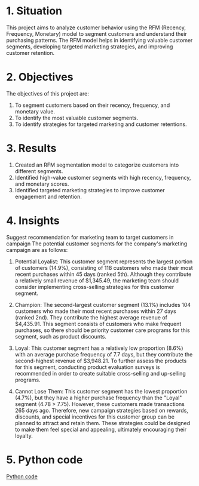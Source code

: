 
# 1. Situation
This project aims to analyze customer behavior using the RFM (Recency, Frequency, Monetary) model to segment customers and understand their purchasing patterns. The RFM model helps in identifying valuable customer segments, developing targeted marketing strategies, and improving customer retention.

# 2. Objectives
The objectives of this project are:

1. To segment customers based on their recency, frequency, and monetary value.
2. To identify the most valuable customer segments.
3. To identify strategies for targeted marketing and customer retentions.

# 3. Results
1. Created an RFM segmentation model to categorize customers into different segments.
2. Identified high-value customer segments with high recency, frequency, and monetary scores.
3. Identified targeted marketing strategies to improve customer engagement and retention.

# 4. Insights
Suggest recommendation for marketing team to target customers in campaign
The potential customer segments for the company's marketing campaign are as follows:

1. Potential Loyalist: This customer segment represents the largest portion of customers (14.9%), consisting of 118 customers who made their most recent purchases within 45 days (ranked 5th). Although they contribute a relatively small revenue of $1,345.49, the marketing team should consider implementing cross-selling strategies for this customer segment.

2. Champion: The second-largest customer segment (13.1%) includes 104 customers who made their most recent purchases within 27 days (ranked 2nd). They contribute the highest average revenue of $4,435.91. This segment consists of customers who make frequent purchases, so there should be priority customer care programs for this segment, such as product discounts.

3. Loyal: This customer segment has a relatively low proportion (8.6%) with an average purchase frequency of 7.7 days, but they contribute the second-highest revenue of $3,948.21. To further assess the products for this segment, conducting product evaluation surveys is recommended in order to create suitable cross-selling and up-selling programs.

4. Cannot Lose Them: This customer segment has the lowest proportion (4.7%), but they have a higher purchase frequency than the "Loyal" segment (4.78 > 7.75). However, these customers made transactions 265 days ago. Therefore, new campaign strategies based on rewards, discounts, and special incentives for this customer group can be planned to attract and retain them. These strategies could be designed to make them feel special and appealing, ultimately encouraging their loyalty.

# 5. Python code
[Python code]()

